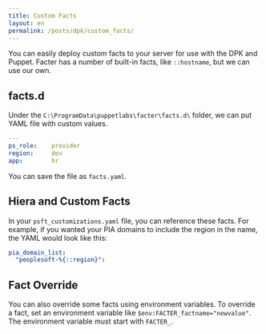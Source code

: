 ```yaml
---
title: Custom Facts
layout: en
permalink: /posts/dpk/custom_facts/
---
```


You can easily deploy custom facts to your server for use with the DPK and Puppet. Facter has a number of built-in facts, like `::hostname`, but we can use our own.

## facts.d

Under the `C:\ProgramData\puppetlabs\facter\facts.d\` folder, we can put YAML file with custom values.

```yaml
---
ps_role:    provider
region:     dev
app:        hr
```

You can save the file as `facts.yaml`.

## Hiera and Custom Facts

In your `psft_customizations.yaml` file, you can reference these facts. For example, if you wanted your PIA domains to include the region in the name, the YAML would look like this:

```yaml
pia_domain_list:
  "peoplesoft-%{::region}":
```

## Fact Override

You can also override some facts using environment variables. To override a fact, set an environment variable like `$env:FACTER_factname="newvalue"`. The environment variable must start with `FACTER_`.